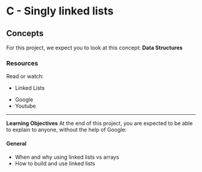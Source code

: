 # C - Singly linked lists

## Concepts
For this project, we expect you to look at this concept:
**Data Structures**

### Resources
Read or watch:

* Linked Lists
- Google
- Youtube
---
**Learning Objectives**
At the end of this project, you are expected to be able to explain to anyone, without the help of Google:

#### General
* When and why using linked lists vs arrays
* How to build and use linked lists
